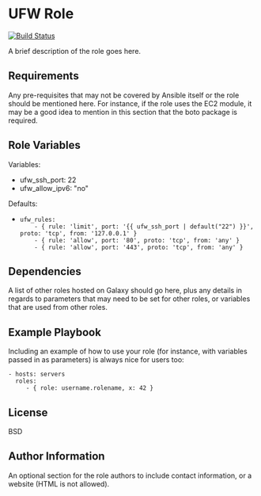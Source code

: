 UFW Role
=========

[![Build Status](https://travis-ci.org/mbreisch/ufw-role.svg?branch=master)](https://travis-ci.org/mbreisch/ufw-role)

A brief description of the role goes here.

Requirements
------------

Any pre-requisites that may not be covered by Ansible itself or the role should be mentioned here. For instance, if the role uses the EC2 module, it may be a good idea to mention in this section that the boto package is required.

Role Variables
--------------

Variables:
* ufw_ssh_port: 22
* ufw_allow_ipv6: "no"

Defaults:
* ```
  ufw_rules:
      - { rule: 'limit', port: '{{ ufw_ssh_port | default("22") }}', proto: 'tcp', from: '127.0.0.1' }
      - { rule: 'allow', port: '80', proto: 'tcp', from: 'any' }
      - { rule: 'allow', port: '443', proto: 'tcp', from: 'any' }
    ```

Dependencies
------------

A list of other roles hosted on Galaxy should go here, plus any details in regards to parameters that may need to be set for other roles, or variables that are used from other roles.

Example Playbook
----------------

Including an example of how to use your role (for instance, with variables passed in as parameters) is always nice for users too:

    - hosts: servers
      roles:
         - { role: username.rolename, x: 42 }

License
-------

BSD

Author Information
------------------

An optional section for the role authors to include contact information, or a website (HTML is not allowed).
